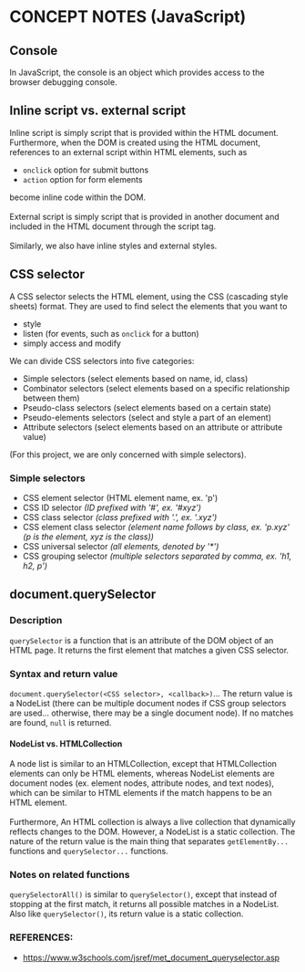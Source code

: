 # CONCEPT NOTES (JavaScript)
## Console
In JavaScript, the console is an object which provides access to the browser debugging console.

## Inline script vs. external script
Inline script is simply script that is provided within the HTML document. Furthermore, when the DOM is created using the HTML document, references to an external script within HTML elements, such as
- `onclick` option for submit buttons
- `action` option for form elements

become inline code within the DOM.
<br><br>
External script is simply script that is provided in another document and included in the HTML document through the script tag.
<br><br>
Similarly, we also have inline styles and external styles.

## CSS selector
A CSS selector selects the HTML element, using the CSS (cascading style sheets) format. They are used to find select the elements that you want to

- style
- listen (for events, such as `onclick` for a button)
- simply access and modify

We can divide CSS selectors into five categories:

- Simple selectors (select elements based on name, id, class)
- Combinator selectors (select elements based on a specific relationship between them)
- Pseudo-class selectors (select elements based on a certain state)
- Pseudo-elements selectors (select and style a part of an element)
- Attribute selectors (select elements based on an attribute or attribute value)

(For this project, we are only concerned with simple selectors).

### Simple selectors
- CSS element selector (HTML element name, ex. 'p')
- CSS ID selector _(ID prefixed with '#', ex. '#xyz')_
- CSS class selector _(class prefixed with '.', ex. '.xyz')_
- CSS element class selector _(element name follows by class, ex. 'p.xyz' (p is the element, xyz is the class))_
- CSS universal selector _(all elements, denoted by '*')_
- CSS grouping selector _(multiple selectors separated by comma, ex. 'h1, h2, p')_

## document.querySelector
### Description
`querySelector` is a function that is an attribute of the DOM object of an HTML page. It returns the first element that matches a given CSS selector.

### Syntax and return value
`document.querySelector(<CSS selector>, <callback>)`... The return value is a NodeList (there can be multiple document nodes if CSS group selectors are used... otherwise, there may be a single document node). If no matches are found, `null` is returned.

#### NodeList vs. HTMLCollection
A node list is similar to an HTMLCollection, except that HTMLCollection elements can only be HTML elements, whereas NodeList elements are document nodes (ex. element nodes, attribute nodes, and text nodes), which can be similar to HTML elements if the match happens to be an HTML element.
<br><br>
Furthermore, An HTML collection is always a live collection that dynamically reflects changes to the DOM. However, a NodeList is a static collection. The nature of the return value is the main thing that separates `getElementBy...` functions and `querySelector...` functions.

### Notes on related functions
`querySelectorAll()` is similar to `querySelector()`, except that instead of stopping at the first match, it returns all possible matches in a NodeList. Also like `querySelector()`, its return value is a static collection.

### REFERENCES:
- https://www.w3schools.com/jsref/met_document_queryselector.asp

